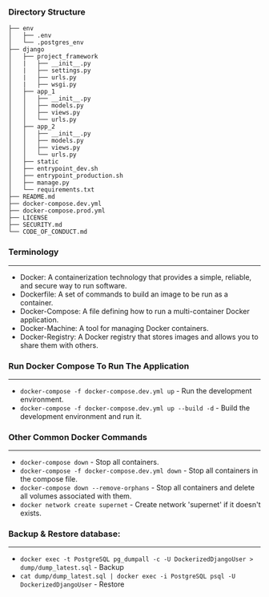### Directory Structure


```
├── env
│   ├── .env
│   └── .postgres_env
├── django
│   ├── project_framework
│   |   ├── __init__.py
│   |   ├── settings.py
│   |   ├── urls.py
│   |   ├── wsgi.py
│   ├── app_1
│   │   ├── __init__.py
│   │   ├── models.py
│   │   ├── views.py
│   │   └── urls.py
│   ├── app_2
│   │   ├── __init__.py
│   │   ├── models.py
│   │   ├── views.py
│   │   └── urls.py
│   ├── static
│   ├── entrypoint_dev.sh
│   ├── entrypoint_production.sh
│   ├── manage.py
│   └── requirements.txt
├── README.md
├── docker-compose.dev.yml
├── docker-compose.prod.yml
├── LICENSE
├── SECURITY.md
└── CODE_OF_CONDUCT.md

```

### Terminology
----

- Docker: A containerization technology that provides a simple, reliable, and secure way to run software.
- Dockerfile: A set of commands to build an image to be run as a container.
- Docker-Compose: A file defining how to run a multi-container Docker application.
- Docker-Machine: A tool for managing Docker containers.
- Docker-Registry: A Docker registry that stores images and allows you to share them with others.

### Run Docker Compose To Run The Application
----

- ``` docker-compose -f docker-compose.dev.yml up ``` - Run the development environment.
- ``` docker-compose -f docker-compose.dev.yml up --build -d ``` - Build the development environment and run it.

### Other Common Docker Commands
----

- ``` docker-compose down ``` - Stop all containers.
- ``` docker-compose -f docker-compose.dev.yml down ``` - Stop all containers in the compose file.
- ``` docker-compose down --remove-orphans ``` - Stop all containers and delete all volumes associated with them.
- ``` docker network create supernet ``` - Create network 'supernet' if it doesn't exists.

### Backup & Restore database:
----

- ``` docker exec -t PostgreSQL pg_dumpall -c -U DockerizedDjangoUser > dump/dump_latest.sql ```  - Backup
- ``` cat dump/dump_latest.sql | docker exec -i PostgreSQL psql -U DockerizedDjangoUser ``` - Restore